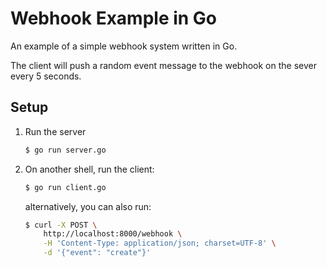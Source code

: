 # Webhook Example in Go

An example of a simple webhook system written in Go.

The client will push a random event message to the webhook on the sever every 5 seconds.

## Setup

1. Run the server

   ```bash
   $ go run server.go
   ```
   
2. On another shell, run the client:

   ```bash
   $ go run client.go
   ```

   alternatively, you can also run:
   
   ```bash
   $ curl -X POST \
       http://localhost:8000/webhook \
       -H 'Content-Type: application/json; charset=UTF-8' \
       -d '{"event": "create"}'
   ```